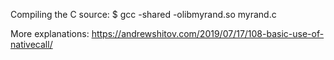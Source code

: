 Compiling the C source:
$ gcc -shared -olibmyrand.so myrand.c 

More explanations: https://andrewshitov.com/2019/07/17/108-basic-use-of-nativecall/
